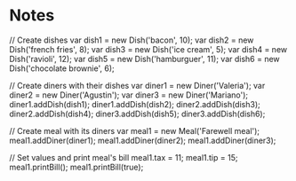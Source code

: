 # Notes

  // Create dishes
  var dish1 = new Dish('bacon', 10);
  var dish2 = new Dish('french fries', 8);
  var dish3 = new Dish('ice cream', 5);
  var dish4 = new Dish('ravioli', 12);
  var dish5 = new Dish('hamburguer', 11);
  var dish6 = new Dish('chocolate brownie', 6);



  // Create diners with their dishes
  var diner1 = new Diner('Valeria');
  var diner2 = new Diner('Agustin');
  var diner3 = new Diner('Mariano');
  diner1.addDish(dish1);
  diner1.addDish(dish2);
  diner2.addDish(dish3);
  diner2.addDish(dish4);
  diner3.addDish(dish5);
  diner3.addDish(dish6);

  // Create meal with its diners
  var meal1 = new Meal('Farewell meal');
  meal1.addDiner(diner1);
  meal1.addDiner(diner2);
  meal1.addDiner(diner3);


  // Set values and print meal's bill
  meal1.tax = 11;
  meal1.tip = 15;
  meal1.printBill();
  meal1.printBill(true);
